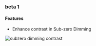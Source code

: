 ### beta 1

#### Features

* Enhance contrast in Sub-zero Dimming

![subzero dimming contrast](https://files.lunar.fyi/subzero-contrast.png)
